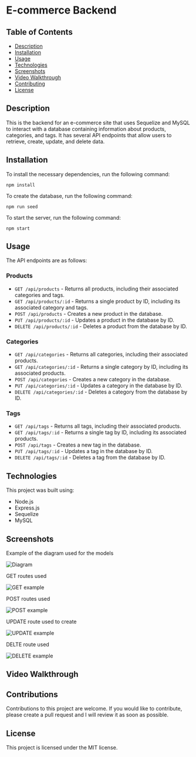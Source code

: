 E-commerce Backend
==================

Table of Contents
-----------------
-   [Description](#description)
-   [Installation](#installation)
-   [Usage](#usage)
-   [Technologies](#technologies)
-   [Screenshots](#screenshots)
-   [Video Walkthrough](#video-walkthrough)
-   [Contributing](#contributing)
-   [License](#license)

Description
-----------

This is the backend for an e-commerce site that uses Sequelize and MySQL to interact with a database containing information about products, categories, and tags. It has several API endpoints that allow users to retrieve, create, update, and delete data.

Installation
------------

To install the necessary dependencies, run the following command:


`npm install`

To create the database, run the following command:


`npm run seed`

To start the server, run the following command:



`npm start`

Usage
-----

The API endpoints are as follows:

### Products

-   `GET /api/products` - Returns all products, including their associated categories and tags.
-   `GET /api/products/:id` - Returns a single product by ID, including its associated category and tags.
-   `POST /api/products` - Creates a new product in the database.
-   `PUT /api/products/:id` - Updates a product in the database by ID.
-   `DELETE /api/products/:id` - Deletes a product from the database by ID.

### Categories

-   `GET /api/categories` - Returns all categories, including their associated products.
-   `GET /api/categories/:id` - Returns a single category by ID, including its associated products.
-   `POST /api/categories` - Creates a new category in the database.
-   `PUT /api/categories/:id` - Updates a category in the database by ID.
-   `DELETE /api/categories/:id` - Deletes a category from the database by ID.

### Tags

-   `GET /api/tags` - Returns all tags, including their associated products.
-   `GET /api/tags/:id` - Returns a single tag by ID, including its associated products.
-   `POST /api/tags` - Creates a new tag in the database.
-   `PUT /api/tags/:id` - Updates a tag in the database by ID.
-   `DELETE /api/tags/:id` - Deletes a tag from the database by ID.

Technologies
------------

This project was built using:

-   Node.js
-   Express.js
-   Sequelize
-   MySQL

Screenshots
------------

Example of the diagram used for the models

![Diagram](https://user-images.githubusercontent.com/108836644/222974243-5744b02d-c89c-439c-84ed-320828a378ad.png)

GET routes used

![GET example](https://user-images.githubusercontent.com/108836644/222974251-b9376a7f-2486-4012-ad32-17b6d92a897a.png)

POST routes used

![POST example](https://user-images.githubusercontent.com/108836644/222974255-30e65ace-c7af-4c8b-9135-8b7634306a94.png)

UPDATE route used to create

![UPDATE example](https://user-images.githubusercontent.com/108836644/222974262-8f3b2ccd-ede6-4b0a-98e1-2303bd7bc5e2.png)

DELTE route used

![DELETE example](https://user-images.githubusercontent.com/108836644/222974267-cb632c61-6b24-4a3a-8a40-5f8c858d4028.png)


Video Walkthrough
------------


Contributions
-------------

Contributions to this project are welcome. If you would like to contribute, please create a pull request and I will review it as soon as possible.

License
-------

This project is licensed under the MIT license.
